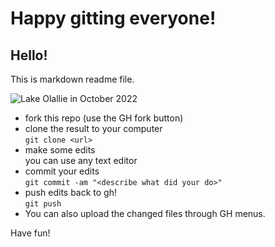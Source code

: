 # Happy gitting everyone!

## Hello!

This is markdown readme file.

![Lake Olallie in October 2022](olallie.jpg)

* fork this repo (use the GH fork button)
* clone the result to your computer  
  `git clone <url>`
* make some edits  
  you can use any text editor
* commit your edits  
  `git commit -am "<describe what did your do>"`
* push edits back to gh!  
  `git push`
* You can also upload the changed files through GH menus.

Have fun!
